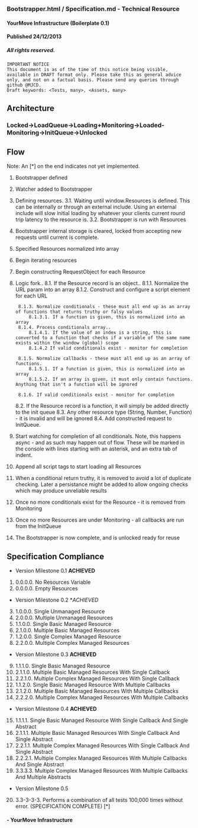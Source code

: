 ### Bootstrapper.html / Specification.md - Technical Resource
#### YourMove Infrastructure (Boilerplate 0.1)
#### Published 24/12/2013
##### All rights reserved.

    IMPORTANT NOTICE
    This document is as of the time of this notice being visible, available in DRAFT format only. Please take this as general advice only, and not on a factual basis. Please send any queries through github @MJCD.
    Draft keywords: <Tests, many>, <Assets, many>

## Architecture

### Locked->LoadQueue->Loading+Monitoring->Loaded-Monitoring->InitQueue->Unlocked

## Flow

Note: An [*] on the end indicates not yet implemented.

1. Bootstrapper defined
2. Watcher added to Bootstrapper

3. Defining resources.
	3.1. Waiting until window.Resources is defined. This can be internally or through an external include. Using an external include will slow initial loading by whatever your clients current round trip latency to the resource is.
	3.2. Bootstrapper is run with Resources
4. Bootstrapper internal storage is cleared, locked from accepting new requests until current is complete.

5. Specified Resources normalized into array
6. Begin iterating resources
7. Begin constructing RequestObject for each Resource

8. Logic fork..
	8.1. If the Resource record is an object..
		8.1.1. Normalize the URL param into an array
		8.1.2. Construct and configure a script element for each URL

		8.1.3. Normalize conditionals - these must all end up as an array of functions that returns truthy or falsy values
			8.1.3.1. If a function is given, this is normalized into an array
		8.1.4. Process conditionals array..
			8.1.4.1. If the value of an index is a string, this is converted to a function that checks if a variable of the same name exists within the window (global) scope
			8.1.4.2 If valid conditionals exist - monitor for completion

		8.1.5. Normalize callbacks - these must all end up as an array of functions.
			8.1.5.1. If a function is given, this is normalized into an array
			8.1.5.2. If an array is given, it must only contain functions. Anything that isn't a function will be ignored

		8.1.6. If valid conditionals exist - monitor for completion

	8.2. If the Resource record is a function, it will simply be added directly to the init queue
	8.3. Any other resource type (String, Number, Function) - it is invalid and will be ignored
	8.4. Add constructed request to InitQueue.

9. Start watching for completion of all conditionals. Note, this happens async - and as such may happen out of flow. These will be marked in the console with lines starting with an asterisk, and an extra tab of indent.
10. Append all script tags to start loading all Resources

11. When a conditional return truthy, it is removed to avoid a lot of duplicate checking. Later a persistance might be added to allow ongoing checks which may produce unreliable results

12. Once no more conditionals exist for the Resource - it is removed from Monitoring
13. Once no more Resources are under Monitoring - all callbacks are run from the InitQueue

14. The Bootstrapper is now complete, and is unlocked ready for reuse

## Specification Compliance

* Version Milestone 0.1 **ACHIEVED**

1. 0.0.0.0.	No Resources Variable
2. 0.0.0.0.	Empty Resources

* Version Milestone 0.2 **ACHIEVED*

3. 1.0.0.0.		Single Unmanaged Resource
4. 2.0.0.0.		Multiple Unmanaged Resources
5. 1.1.0.0.		Single Basic Managed Resource
6. 2.1.0.0.		Multiple Basic Managed Resources 
7. 1.2.0.0.		Single Complex Managed Resource
8. 2.2.0.0.		Multiple Complex Managed Resources

* Version Milestone 0.3 **ACHIEVED**

9. 1.1.1.0.		Single Basic Managed Resource
10. 2.1.1.0.	Multiple Basic Managed Resources With Single Callback
11. 2.2.1.0.	Multiple Complex Managed Resources With Single Callback
12. 1.1.2.0.	Single Basic Managed Resource With Multiple Callbacks
13. 2.1.2.0.	Multiple Basic Managed Resources With Multiple Callbacks
14. 2.2.2.0.	Multiple Complex Managed Resources With Multiple Callbacks

* Version Milestone 0.4 **ACHIEVED**

15. 1.1.1.1.	Single Basic Managed Resource With Single Callback And Single Abstract
16. 2.1.1.1.	Multiple Basic Managed Resources With Single Callback And Single Abstract
17. 2.2.1.1.	Multiple Complex Managed Resources With Single Callback And Single Abstract
18. 2.2.2.1.	Multiple Complex Managed Resources With Multiple Callbacks And Single Abstract
19. 3.3.3.3.	Multiple Complex Managed Resources With Multiple Callbacks And Multiple Abstracts

* Version Milestone 0.5

20. 3.3-3-3-3.		Performs a combination of all tests 100,000 times without error. (SPECIFICATION COMPLETE) [*]

#### - YourMove Infrastructure